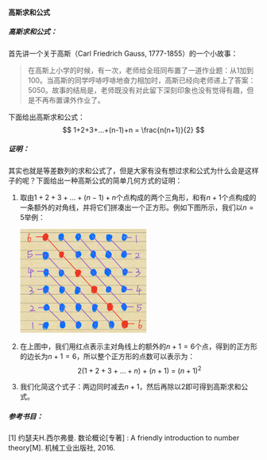 #### 高斯求和公式

##### 高斯求和公式：

首先讲一个关于高斯（Carl Friedrich Gauss, 1777-1855）的一个小故事：

> 在高斯上小学的时候，有一次，老师给全班同布置了一道作业题：从1加到100。当高斯的同学哼哧哼哧地奋力相加时，高斯已经向老师递上了答案：5050。故事的结局是，老师既没有对此留下深刻印象也没有觉得有趣，但是不再布置课外作业了。

下面给出高斯求和公式：
$$
1+2+3+...+(n-1)+n = \frac{n(n+1)}{2}
$$
##### 证明：

其实也就是等差数列的求和公式了，但是大家有没有想过求和公式为什么会是这样子的呢？下面给出一种高斯公式的简单几何方式的证明：

1. 取由$1+2+3+...+(n-1)+n$个点构成的两个三角形，和有$n+1$个点构成的一条额外的对角线，并将它们拼凑出一个正方形。例如下图所示，我们以$n=5$举例：

   <img src="pics/IMG_3358(20210323-223917).PNG" alt="IMG_3358(20210323-223917)" style="zoom:33%;" />

2. 在上图中，我们用红点表示主对角线上的额外的$n+1=6$个点，得到的正方形的边长为$n+1=6$，所以整个正方形的点数可以表示为：
   $$
   2(1+2+3+...+n)\ +\ (n+1)\ =\ (n+1)^2
   $$

3. 我们化简这个式子：两边同时减去$n+1$，然后再除以$2$即可得到高斯求和公式。

##### 参考书目：

[1] 约瑟夫H.西尔弗曼. 数论概论[专著] : A friendly introduction to number theory[M]. 机械工业出版社, 2016.